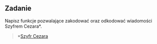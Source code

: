 Zadanie
---

Napisz funkcje pozwalające zakodować oraz odkodować wiadomości Szyfrem Cezara*.

> *[Szyfr Cezara](https://pl.wikipedia.org/wiki/Szyfr_Cezara)
